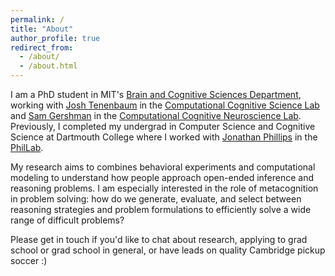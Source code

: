 ```yaml
---
permalink: /
title: "About"
author_profile: true
redirect_from: 
  - /about/
  - /about.html
---
```


I am a PhD student in MIT's [Brain and Cognitive Sciences Department](https://bcs.mit.edu/), working with [Josh Tenenbaum](https://cocosci.mit.edu/josh) in the [Computational Cognitive Science Lab](https://cocosci.mit.edu/) and [Sam Gershman](https://gershmanlab.com/people/sam.html) in the [Computational Cognitive Neuroscience Lab](https://gershmanlab.com/). Previously, I completed my undergrad in Computer Science and Cognitive Science at Dartmouth College where I worked with [Jonathan Phillips](https://phillab.host.dartmouth.edu/phillips.html) in the [PhilLab](https://phillab.host.dartmouth.edu/). 

My research aims to combines behavioral experiments and computational modeling to understand how people approach open-ended inference and reasoning problems. I am especially interested in the role of metacognition in problem solving: how do we generate, evaluate, and select between reasoning strategies and problem formulations to efficiently solve a wide range of difficult problems? 

Please get in touch if you'd like to chat about research, applying to grad school or grad school in general, or have leads on quality Cambridge pickup soccer :)